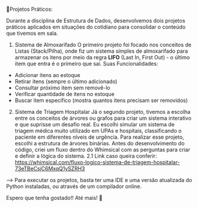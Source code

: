 🎲Projetos Práticos:

Durante a disciplina de Estrutura de Dados, desenvolvemos dois projetos práticos aplicados em situações do cotidiano para consolidar o conteúdo que tivemos em sala.

1. Sistema de Almoxarifado
O primeiro projeto foi focado nos conceitos de Listas (Stack/Pilha), onde fiz um sistema simples de almoxarifado para armazenar os itens por meio da regra **LIFO** (Last In, First Out) - o último item que entra é o primeiro que sai.
Suas Funcionalidades:
- Adicionar itens ao estoque
- Retirar itens (sempre o último adicionado)
- Consultar próximo item sem removê-lo
- Verificar quantidade de itens no estoque
- Buscar item específico (mostra quantos itens precisam ser removidos)

2. Sistema de Triagem Hospitalar
Já o segundo projeto, tivemos a escolha entre os conceitos de árvores ou grafos para criar um sistema interativo e que suprisse um desafio real. Eu escolhi simular um sistema de triagem médica muito utilizado em UPAs e hospitais,
classificando o paciente em diferentes níveis de urgência. Para realizar esse projeto, escolhi a estrutura de árvores binárias.
Antes do desenvolvimento do código, criei um fluxo dentro do Whimsical com as perguntas para criar e definir a lógica do sistema.
   2.1 Link caso queira conferir:
https://whimsical.com/fluxo-logico-sistema-de-triagem-hospitalar-73eTBeCsjC6MxqQ1ySZRH3

--> Para executar os projetos, basta ter uma IDE e uma versão atualizada do Python instaladas, ou através de um compilador online.

Espero que tenha gostado!! Até mais! 👋
